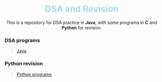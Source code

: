 <div align="center">
<h1 style="color: lightblue">DSA and Revision</h1>
<p>This is a repository for DSA practice in <b>Java</b>, with some programs in <b>C</b> and <b>Python</b> for revision.</p>
</div>

### DSA programs
> [Java](Java/DSA)

### Python revision
> [Python programs](Python)
